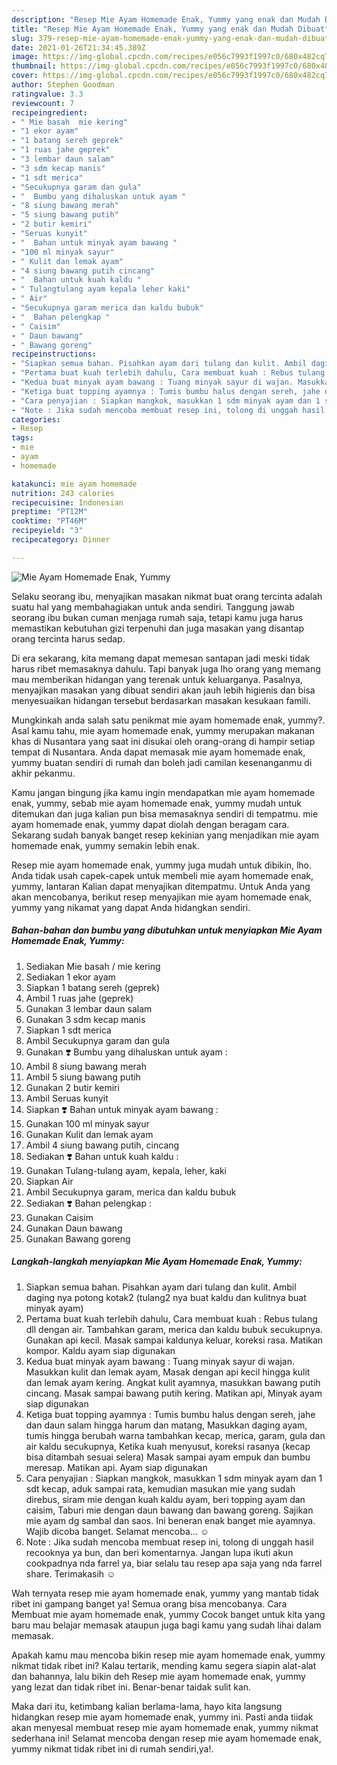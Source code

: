 ```yaml
---
description: "Resep Mie Ayam Homemade Enak, Yummy yang enak dan Mudah Dibuat"
title: "Resep Mie Ayam Homemade Enak, Yummy yang enak dan Mudah Dibuat"
slug: 379-resep-mie-ayam-homemade-enak-yummy-yang-enak-dan-mudah-dibuat
date: 2021-01-26T21:34:45.389Z
image: https://img-global.cpcdn.com/recipes/e056c7993f1997c0/680x482cq70/mie-ayam-homemade-enak-yummy-foto-resep-utama.jpg
thumbnail: https://img-global.cpcdn.com/recipes/e056c7993f1997c0/680x482cq70/mie-ayam-homemade-enak-yummy-foto-resep-utama.jpg
cover: https://img-global.cpcdn.com/recipes/e056c7993f1997c0/680x482cq70/mie-ayam-homemade-enak-yummy-foto-resep-utama.jpg
author: Stephen Goodman
ratingvalue: 3.3
reviewcount: 7
recipeingredient:
- " Mie basah  mie kering"
- "1 ekor ayam"
- "1 batang sereh geprek"
- "1 ruas jahe geprek"
- "3 lembar daun salam"
- "3 sdm kecap manis"
- "1 sdt merica"
- "Secukupnya garam dan gula"
- "  Bumbu yang dihaluskan untuk ayam "
- "8 siung bawang merah"
- "5 siung bawang putih"
- "2 butir kemiri"
- "Seruas kunyit"
- "  Bahan untuk minyak ayam bawang "
- "100 ml minyak sayur"
- " Kulit dan lemak ayam"
- "4 siung bawang putih cincang"
- "  Bahan untuk kuah kaldu "
- " Tulangtulang ayam kepala leher kaki"
- " Air"
- "Secukupnya garam merica dan kaldu bubuk"
- "  Bahan pelengkap "
- " Caisim"
- " Daun bawang"
- " Bawang goreng"
recipeinstructions:
- "Siapkan semua bahan. Pisahkan ayam dari tulang dan kulit. Ambil daging nya potong kotak2 (tulang2 nya buat kaldu dan kulitnya buat minyak ayam)"
- "Pertama buat kuah terlebih dahulu, Cara membuat kuah : Rebus tulang dll dengan air. Tambahkan garam, merica dan kaldu bubuk secukupnya. Gunakan api kecil. Masak sampai kaldunya keluar, koreksi rasa. Matikan kompor. Kaldu ayam siap digunakan"
- "Kedua buat minyak ayam bawang : Tuang minyak sayur di wajan. Masukkan kulit dan lemak ayam, Masak dengan api kecil hingga kulit dan lemak ayam kering. Angkat kulit ayamnya, masukkan bawang putih cincang. Masak sampai bawang putih kering. Matikan api, Minyak ayam siap digunakan"
- "Ketiga buat topping ayamnya : Tumis bumbu halus dengan sereh, jahe dan daun salam hingga harum dan matang, Masukkan daging ayam, tumis hingga berubah warna tambahkan kecap, merica, garam, gula dan air kaldu secukupnya, Ketika kuah menyusut, koreksi rasanya (kecap bisa ditambah sesuai selera) Masak sampai ayam empuk dan bumbu meresap. Matikan api. Ayam siap digunakan"
- "Cara penyajian : Siapkan mangkok, masukkan 1 sdm minyak ayam dan 1 sdt kecap, aduk sampai rata, kemudian masukan mie yang sudah direbus, siram mie dengan kuah kaldu ayam, beri topping ayam dan caisim, Taburi mie dengan daun bawang dan bawang goreng. Sajikan mie ayam dg sambal dan saos. Ini beneran enak banget mie ayamnya. Wajib dicoba banget. Selamat mencoba... ☺️"
- "Note : Jika sudah mencoba membuat resep ini, tolong di unggah hasil recooknya ya bun, dan beri komentarnya. Jangan lupa ikuti akun cookpadnya nda farrel ya, biar selalu tau resep apa saja yang nda farrel share. Terimakasih ☺️"
categories:
- Resep
tags:
- mie
- ayam
- homemade

katakunci: mie ayam homemade 
nutrition: 243 calories
recipecuisine: Indonesian
preptime: "PT12M"
cooktime: "PT46M"
recipeyield: "3"
recipecategory: Dinner

---
```



![Mie Ayam Homemade Enak, Yummy](https://img-global.cpcdn.com/recipes/e056c7993f1997c0/680x482cq70/mie-ayam-homemade-enak-yummy-foto-resep-utama.jpg)

Selaku seorang ibu, menyajikan masakan nikmat buat orang tercinta adalah suatu hal yang membahagiakan untuk anda sendiri. Tanggung jawab seorang ibu bukan cuman menjaga rumah saja, tetapi kamu juga harus memastikan kebutuhan gizi terpenuhi dan juga masakan yang disantap orang tercinta harus sedap.

Di era  sekarang, kita memang dapat memesan santapan jadi meski tidak harus ribet memasaknya dahulu. Tapi banyak juga lho orang yang memang mau memberikan hidangan yang terenak untuk keluarganya. Pasalnya, menyajikan masakan yang dibuat sendiri akan jauh lebih higienis dan bisa menyesuaikan hidangan tersebut berdasarkan masakan kesukaan famili. 



Mungkinkah anda salah satu penikmat mie ayam homemade enak, yummy?. Asal kamu tahu, mie ayam homemade enak, yummy merupakan makanan khas di Nusantara yang saat ini disukai oleh orang-orang di hampir setiap tempat di Nusantara. Anda dapat memasak mie ayam homemade enak, yummy buatan sendiri di rumah dan boleh jadi camilan kesenanganmu di akhir pekanmu.

Kamu jangan bingung jika kamu ingin mendapatkan mie ayam homemade enak, yummy, sebab mie ayam homemade enak, yummy mudah untuk ditemukan dan juga kalian pun bisa memasaknya sendiri di tempatmu. mie ayam homemade enak, yummy dapat diolah dengan beragam cara. Sekarang sudah banyak banget resep kekinian yang menjadikan mie ayam homemade enak, yummy semakin lebih enak.

Resep mie ayam homemade enak, yummy juga mudah untuk dibikin, lho. Anda tidak usah capek-capek untuk membeli mie ayam homemade enak, yummy, lantaran Kalian dapat menyajikan ditempatmu. Untuk Anda yang akan mencobanya, berikut resep menyajikan mie ayam homemade enak, yummy yang nikamat yang dapat Anda hidangkan sendiri.

<!--inarticleads1-->

##### Bahan-bahan dan bumbu yang dibutuhkan untuk menyiapkan Mie Ayam Homemade Enak, Yummy:

1. Sediakan  Mie basah / mie kering
1. Sediakan 1 ekor ayam
1. Siapkan 1 batang sereh (geprek)
1. Ambil 1 ruas jahe (geprek)
1. Gunakan 3 lembar daun salam
1. Gunakan 3 sdm kecap manis
1. Siapkan 1 sdt merica
1. Ambil Secukupnya garam dan gula
1. Gunakan  ❣️ Bumbu yang dihaluskan untuk ayam :
1. Ambil 8 siung bawang merah
1. Ambil 5 siung bawang putih
1. Gunakan 2 butir kemiri
1. Ambil Seruas kunyit
1. Siapkan  ❣️ Bahan untuk minyak ayam bawang :
1. Gunakan 100 ml minyak sayur
1. Gunakan  Kulit dan lemak ayam
1. Ambil 4 siung bawang putih, cincang
1. Sediakan  ❣️ Bahan untuk kuah kaldu :
1. Gunakan  Tulang-tulang ayam, kepala, leher, kaki
1. Siapkan  Air
1. Ambil Secukupnya garam, merica dan kaldu bubuk
1. Sediakan  ❣️ Bahan pelengkap :
1. Gunakan  Caisim
1. Gunakan  Daun bawang
1. Gunakan  Bawang goreng




<!--inarticleads2-->

##### Langkah-langkah menyiapkan Mie Ayam Homemade Enak, Yummy:

1. Siapkan semua bahan. Pisahkan ayam dari tulang dan kulit. Ambil daging nya potong kotak2 (tulang2 nya buat kaldu dan kulitnya buat minyak ayam)
1. Pertama buat kuah terlebih dahulu, Cara membuat kuah : Rebus tulang dll dengan air. Tambahkan garam, merica dan kaldu bubuk secukupnya. Gunakan api kecil. Masak sampai kaldunya keluar, koreksi rasa. Matikan kompor. Kaldu ayam siap digunakan
1. Kedua buat minyak ayam bawang : Tuang minyak sayur di wajan. Masukkan kulit dan lemak ayam, Masak dengan api kecil hingga kulit dan lemak ayam kering. Angkat kulit ayamnya, masukkan bawang putih cincang. Masak sampai bawang putih kering. Matikan api, Minyak ayam siap digunakan
1. Ketiga buat topping ayamnya : Tumis bumbu halus dengan sereh, jahe dan daun salam hingga harum dan matang, Masukkan daging ayam, tumis hingga berubah warna tambahkan kecap, merica, garam, gula dan air kaldu secukupnya, Ketika kuah menyusut, koreksi rasanya (kecap bisa ditambah sesuai selera) Masak sampai ayam empuk dan bumbu meresap. Matikan api. Ayam siap digunakan
1. Cara penyajian : Siapkan mangkok, masukkan 1 sdm minyak ayam dan 1 sdt kecap, aduk sampai rata, kemudian masukan mie yang sudah direbus, siram mie dengan kuah kaldu ayam, beri topping ayam dan caisim, Taburi mie dengan daun bawang dan bawang goreng. Sajikan mie ayam dg sambal dan saos. Ini beneran enak banget mie ayamnya. Wajib dicoba banget. Selamat mencoba... ☺️
1. Note : Jika sudah mencoba membuat resep ini, tolong di unggah hasil recooknya ya bun, dan beri komentarnya. Jangan lupa ikuti akun cookpadnya nda farrel ya, biar selalu tau resep apa saja yang nda farrel share. Terimakasih ☺️




Wah ternyata resep mie ayam homemade enak, yummy yang mantab tidak ribet ini gampang banget ya! Semua orang bisa mencobanya. Cara Membuat mie ayam homemade enak, yummy Cocok banget untuk kita yang baru mau belajar memasak ataupun juga bagi kamu yang sudah lihai dalam memasak.

Apakah kamu mau mencoba bikin resep mie ayam homemade enak, yummy nikmat tidak ribet ini? Kalau tertarik, mending kamu segera siapin alat-alat dan bahannya, lalu bikin deh Resep mie ayam homemade enak, yummy yang lezat dan tidak ribet ini. Benar-benar taidak sulit kan. 

Maka dari itu, ketimbang kalian berlama-lama, hayo kita langsung hidangkan resep mie ayam homemade enak, yummy ini. Pasti anda tiidak akan menyesal membuat resep mie ayam homemade enak, yummy nikmat sederhana ini! Selamat mencoba dengan resep mie ayam homemade enak, yummy nikmat tidak ribet ini di rumah sendiri,ya!.

